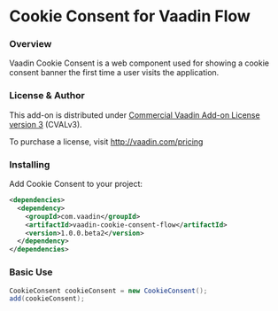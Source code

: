# Cookie Consent for Vaadin Flow

### Overview
Vaadin Cookie Consent is a web component used for showing a cookie consent banner the first time a user visits the application.

### License & Author

This add-on is distributed under [Commercial Vaadin Add-on License version 3](http://vaadin.com/license/cval-3) (CVALv3).

To purchase a license, visit http://vaadin.com/pricing

### Installing
Add Cookie Consent to your project:

```xml
<dependencies>
  <dependency>
    <groupId>com.vaadin</groupId>
    <artifactId>vaadin-cookie-consent-flow</artifactId>
    <version>1.0.0.beta2</version>
  </dependency>
</dependencies>
```

### Basic Use

```java
CookieConsent cookieConsent = new CookieConsent();
add(cookieConsent);
```
